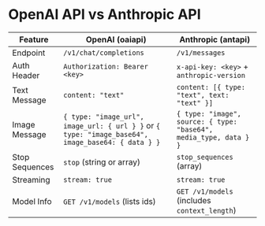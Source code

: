 # OpenAI API vs Anthropic API

| Feature | OpenAI (oaiapi) | Anthropic (antapi) |
| --- | --- | --- |
| Endpoint | `/v1/chat/completions` | `/v1/messages` |
| Auth Header | `Authorization: Bearer <key>` | `x-api-key: <key>` + `anthropic-version` |
| Text Message | `content: "text"` | `content: [{ type: "text", text: "text" }]` |
| Image Message | `{ type: "image_url", image_url: { url } }` or `{ type: "image_base64", image_base64: { data } }` | `{ type: "image", source: { type: "base64", media_type, data } }` |
| Stop Sequences | `stop` (string or array) | `stop_sequences` (array) |
| Streaming | `stream: true` | `stream: true` |
| Model Info | `GET /v1/models` (lists ids) | `GET /v1/models` (includes `context_length`) |
